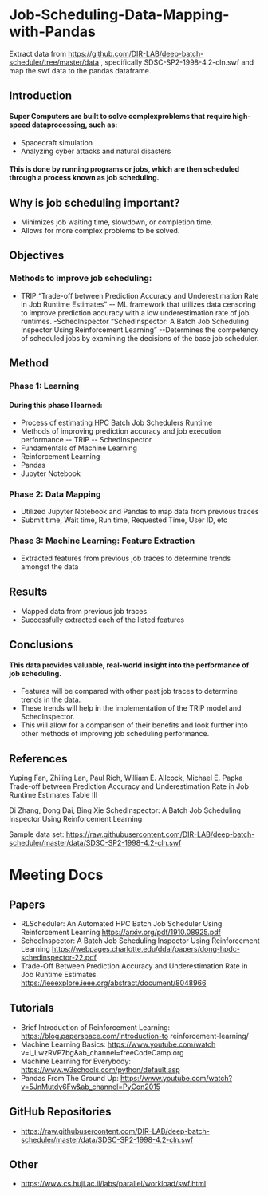 # Job-Scheduling-Data-Mapping-with-Pandas
Extract data from https://github.com/DIR-LAB/deep-batch-scheduler/tree/master/data , specifically SDSC-SP2-1998-4.2-cln.swf and map the swf data to the pandas dataframe.




## Introduction

#### Super Computers are built to solve complexproblems that require high-speed dataprocessing, such as:
- Spacecraft simulation
- Analyzing cyber attacks and natural disasters
#### This is done by running programs or jobs, which are then scheduled through a process known as job scheduling.

## Why is job scheduling important?
- Minimizes job waiting time, slowdown, or completion time.
- Allows for more complex problems to be solved.

## Objectives
### Methods to improve job scheduling:
- TRIP “Trade-off between Prediction Accuracy and Underestimation Rate in Job Runtime Estimates”
-- ML framework that utilizes data censoring to improve prediction accuracy with a low underestimation rate of job runtimes.
-SchedInspector “SchedInspector: A Batch Job Scheduling Inspector Using Reinforcement Learning”
--Determines the competency of scheduled jobs by examining the decisions of the base job scheduler.

## Method
### Phase 1: Learning
#### During this phase I learned:
- Process of estimating HPC Batch Job Schedulers Runtime
- Methods of improving prediction accuracy and job execution performance
-- TRIP
-- SchedInspector
- Fundamentals of Machine Learning
- Reinforcement Learning
- Pandas
- Jupyter Notebook
### Phase 2: Data Mapping
- Utilized Jupyter Notebook and Pandas to map data from previous traces
- Submit time, Wait time, Run time, Requested Time, User ID, etc
### Phase 3: Machine Learning: Feature Extraction
- Extracted features from previous job traces to determine trends amongst the data

## Results
- Mapped data from previous job traces
- Successfully extracted each of the listed features

## Conclusions
#### This data provides valuable, real-world insight into the performance of job scheduling.
- Features will be compared with other past job traces to determine trends in the data.
- These trends will help in the implementation of the TRIP model and SchedInspector.
- This will allow for a comparison of their benefits and look further into other methods of improving job scheduling performance.

## References
Yuping Fan, Zhiling Lan, Paul Rich, William E. Allcock,
Michael E. Papka Trade-off between Prediction
Accuracy and Underestimation Rate in Job Runtime
Estimates Table III

Di Zhang, Dong Dai, Bing Xie SchedInspector: A Batch
Job Scheduling Inspector Using Reinforcement
Learning

Sample data set: https://raw.githubusercontent.com/DIR-LAB/deep-batch-scheduler/master/data/SDSC-SP2-1998-4.2-cln.swf



# Meeting Docs

## Papers
- RLScheduler: An Automated HPC Batch Job Scheduler Using Reinforcement Learning https://arxiv.org/pdf/1910.08925.pdf
- SchedInspector: A Batch Job Scheduling Inspector Using Reinforcement Learning https://webpages.charlotte.edu/ddai/papers/dong-hpdc-schedinspector-22.pdf
- Trade-Off Between Prediction Accuracy and Underestimation Rate in Job Runtime Estimates https://ieeexplore.ieee.org/abstract/document/8048966

## Tutorials
- Brief Introduction of Reinforcement Learning: https://blog.paperspace.com/introduction-to reinforcement-learning/
- Machine Learning Basics: https://www.youtube.com/watch v=i_LwzRVP7bg&ab_channel=freeCodeCamp.org
- Machine Learning for Everybody: https://www.w3schools.com/python/default.asp
- Pandas From The Ground Up: https://www.youtube.com/watch?v=5JnMutdy6Fw&ab_channel=PyCon2015

## GitHub Repositories
- https://raw.githubusercontent.com/DIR-LAB/deep-batch-scheduler/master/data/SDSC-SP2-1998-4.2-cln.swf

## Other
- https://www.cs.huji.ac.il/labs/parallel/workload/swf.html

